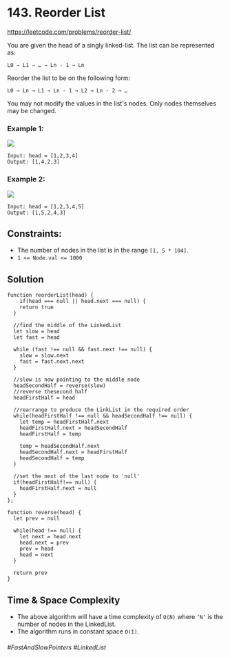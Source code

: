 # 143. Reorder List
https://leetcode.com/problems/reorder-list/

You are given the head of a singly linked-list. The list can be represented as:
````
L0 → L1 → … → Ln - 1 → Ln
````
Reorder the list to be on the following form:
````
L0 → Ln → L1 → Ln - 1 → L2 → Ln - 2 → …
````
You may not modify the values in the list's nodes. Only nodes themselves may be changed.

 

### Example 1:
![](https://assets.leetcode.com/uploads/2021/03/04/reorder1linked-list.jpg)
````
Input: head = [1,2,3,4]
Output: [1,4,2,3]
````
### Example 2:
![](https://assets.leetcode.com/uploads/2021/03/09/reorder2-linked-list.jpg)
````
Input: head = [1,2,3,4,5]
Output: [1,5,2,4,3]
 ````

## Constraints:

- The number of nodes in the list is in the range `[1, 5 * 104]`.
- `1 <= Node.val <= 1000`

## Solution 
````
function reorderList(head) {
    if(head === null || head.next === null) {
    return true
  }
  
  //find the middle of the LinkedList
  let slow = head
  let fast = head
  
  while (fast !== null && fast.next !== null) {
    slow = slow.next
    fast = fast.next.next
  }
  
  //slow is now pointing to the middle node
  headSecondHalf = reverse(slow)
  //reverse thesecond half
  headFirstHalf = head
  
  //rearrange to produce the LinkList in the required order
  while(headFirstHalf !== null && headSecondHalf !== null) {
    let temp = headFirstHalf.next
    headFirstHalf.next = headSecondHalf
    headFirstHalf = temp
    
    temp = headSecondHalf.next
    headSecondHalf.next = headFirstHalf
    headSecondHalf = temp
  }
  
  //set the next of the last node to 'null'
  if(headFirstHalf!== null) {
    headFirstHalf.next = null
  } 
};

function reverse(head) {
  let prev = null
  
  while(head !== null) {
    let next = head.next
    head.next = prev
    prev = head
    head = next
  }
  
  return prev 
}
````

## Time & Space Complexity
- The above algorithm will have a time complexity of `O(N)` where `‘N’` is the number of nodes in the LinkedList.
- The algorithm runs in constant space `O(1)`.

###### #FastAndSlowPointers #LinkedList
